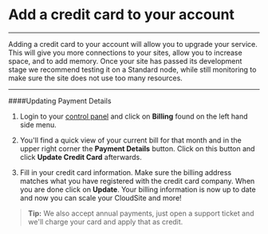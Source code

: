 Add a credit card to your account
==================

----------

Adding a credit card to your account will allow you to upgrade your service. This will give you more connections to your sites, allow you to increase space, and to add memory. Once your site has passed its development stage we recommend testing it on a Standard node, while still monitoring to make sure the site does not use too many resources.

----------

####Updating Payment Details 

1. Login to your [control panel](https://my.gearhost.com) and click on **Billing** found on the left hand side menu.
 
 
1. You'll find a quick view of your current bill for that month and in the upper right corner the **Payment Details** button. Click on this button and click **Update Credit Card** afterwards.


1. Fill in your credit card information. Make sure the billing address matches what you have registered with the credit card company. When you are done click on **Update**. Your billing information is now up to date and now you can scale your CloudSite and more!


>**Tip:** We also accept annual payments, just open a support ticket and we'll charge your card and apply that as credit. 